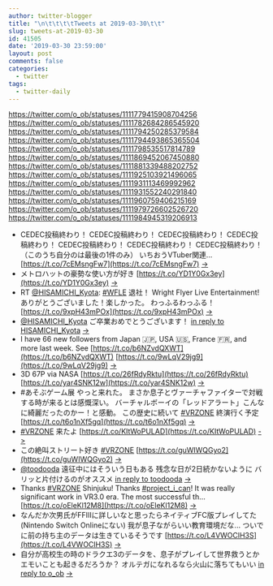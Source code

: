 ```yaml
---
author: twitter-blogger
title: "\n\t\t\t\tTweets at 2019-03-30\t\t"
slug: tweets-at-2019-03-30
id: 41505
date: '2019-03-30 23:59:00'
layout: post
comments: false
categories:
  - twitter
tags:
  - twitter-daily
---
```


https://twitter.com/o_ob/statuses/1111779415908704256 https://twitter.com/o_ob/statuses/1111782684286545920 https://twitter.com/o_ob/statuses/1111794250285379584 https://twitter.com/o_ob/statuses/1111794493865365504 https://twitter.com/o_ob/statuses/1111798535517814789 https://twitter.com/o_ob/statuses/1111869452067450880 https://twitter.com/o_ob/statuses/1111881339488202752 https://twitter.com/o_ob/statuses/1111925103921496065 https://twitter.com/o_ob/statuses/1111931113469992962 https://twitter.com/o_ob/statuses/1111931552240291840 https://twitter.com/o_ob/statuses/1111960759406215169 https://twitter.com/o_ob/statuses/1111979726602526720 https://twitter.com/o_ob/statuses/1111984945319206913  

*   CEDEC投稿終わり！ CEDEC投稿終わり！ CEDEC投稿終わり！ CEDEC投稿終わり！ CEDEC投稿終わり！ CEDEC投稿終わり！ CEDEC投稿終わり！ （このうち自分のは最後の1件のみ） いちおうVTuber関連… [https://t.co/7cEMsngFw7](https://t.co/7cEMsngFw7) [->](https://twitter.com/o_ob/statuses/1111779415908704256)
*   メトロハットの豪勢な使い方が好き [https://t.co/YD1Y0Gx3ey](https://t.co/YD1Y0Gx3ey) [->](https://twitter.com/o_ob/statuses/1111782684286545920)
*   RT [@HISAMICHI_Kyota](https://twitter.com/HISAMICHI_Kyota): [#WFLE](https://twitter.com/search?q=%23WFLE&src=hash) 退社！ Wright Flyer Live Entertainment! ありがとうございました！楽しかった。 わっふるわっふる！ [https://t.co/9xpH43mPOx](https://t.co/9xpH43mPOx) [->](https://twitter.com/o_ob/statuses/1111794250285379584)
*   [@HISAMICHI_Kyota](https://twitter.com/HISAMICHI_Kyota) ご卒業おめでとうございます！ [in reply to HISAMICHI_Kyota](https://twitter.com/HISAMICHI_Kyota/statuses/1111644091089969152) [->](https://twitter.com/o_ob/statuses/1111794493865365504)
*   I have 66 new followers from Japan 🇯🇵, USA 🇺🇸, France 🇫🇷, and more last week. See [https://t.co/b6NZvdQXWT](https://t.co/b6NZvdQXWT) [https://t.co/9wLqV29jg9](https://t.co/9wLqV29jg9) [->](https://twitter.com/o_ob/statuses/1111798535517814789)
*   3D 67P via NASA [https://t.co/26fRdyRktu](https://t.co/26fRdyRktu) [https://t.co/yar4SNK12w](https://t.co/yar4SNK12w) [->](https://twitter.com/o_ob/statuses/1111869452067450880)
*   #あそぶゲーム展 やっと来れた。 まさか息子とヴァーチャファイターで対戦する時が来るとは感慨深い。 バーチャルボーイの「レッドアラート」こんなに綺麗だったのかー！と感動。 この歴史に続いて [#VRZONE](https://twitter.com/search?q=%23VRZONE&src=hash) 終演行く予定 [https://t.co/t6o1nXf5gq](https://t.co/t6o1nXf5gq) [->](https://twitter.com/o_ob/statuses/1111881339488202752)
*   [#VRZONE](https://twitter.com/search?q=%23VRZONE&src=hash) 来たよ [https://t.co/KItWoPULAD](https://t.co/KItWoPULAD) [->](https://twitter.com/o_ob/statuses/1111925103921496065)
*   この絶叫ストリート好き [#VRZONE](https://twitter.com/search?q=%23VRZONE&src=hash) [https://t.co/guWIWQGyo2](https://t.co/guWIWQGyo2) [->](https://twitter.com/o_ob/statuses/1111931113469992962)
*   [@toodooda](https://twitter.com/toodooda) 遠征中にはそういう日もある 残念な日が2日続かないように バリッと片付けるのがオススメ [in reply to toodooda](https://twitter.com/toodooda/statuses/1111761039920644096) [->](https://twitter.com/o_ob/statuses/1111931552240291840)
*   Thanks [#VRZONE](https://twitter.com/search?q=%23VRZONE&src=hash) Shinjuku! Thanks [#project_i_can](https://twitter.com/search?q=%23project_i_can&src=hash)! It was really significant work in VR3.0 era. The most successful th… [https://t.co/oEleKl12M8](https://t.co/oEleKl12M8) [->](https://twitter.com/o_ob/statuses/1111960759406215169)
*   なんだか次男氏がFFIIIに詳しいなと思ったらネイティブFC版プレイしてた (Nintendo Switch Onlineにない) 我が息子ながらいい教育環境だな... ついでに前の持ち主のデータは生きているそうです [https://t.co/L4VWOClH3S](https://t.co/L4VWOClH3S) [->](https://twitter.com/o_ob/statuses/1111979726602526720)
*   自分が高校生の時のドラクエ3のデータを、息子がプレイして世界救うとかエモいことも起きるだろうか？ オルテガになれるなら火山に落ちてもいい [in reply to o_ob](https://twitter.com/o_ob/statuses/1111979726602526720) [->](https://twitter.com/o_ob/statuses/1111984945319206913)